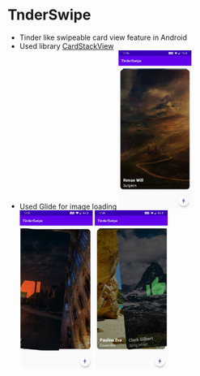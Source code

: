 # TnderSwipe
- Tinder like swipeable card view feature in Android
- Used library [CardStackView](https://github.com/yuyakaido/CardStackView) 
- Used Glide for image loading
<img src="assets/tinderswipe_3.jpeg" width="30%"/> <img src="assets/tinderswipe_2.jpeg" width="30%"/> <img src="assets/tinderswipe_1.jpeg" width="30%"/>

